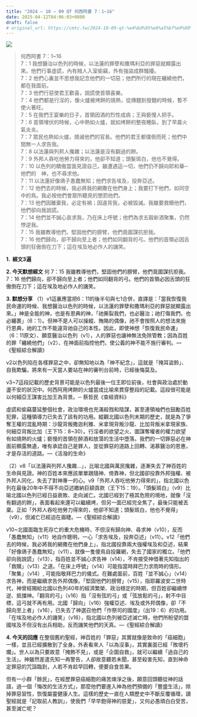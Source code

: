 ```yaml
---
title: "2024 – 10 – 09 QT 何西阿書 7：1~16"
date: 2025-04-12T04:06:03+0800
draft: false
# original_url: https://cmtc.tw/2024-10-09-qt-%e4%bd%95%e8%a5%bf%e9%98%bf%e6%9b%b8-7%ef%bc%9a116
---
```


![](/images/qt.jpg)
> 何西阿書 7：1\~16  
> 7：1 我想醫治以色列的時候，以法蓮的罪孽和撒瑪利亞的罪惡就顯露出來。他們行事虛謊，內有賊人入室偷竊，外有強盜成群騷擾。  
> 7：2 他們心裏並不思想我記念他們的一切惡；他們所行的現在纏繞他們，都在我面前。  
> 7：3 他們行惡使君王歡喜，說謊使首領喜樂。  
> 7：4 他們都是行淫的，像火爐被烤餅的燒熱，從摶麵到發麵的時候，暫不使火著旺。  
> 7：5 在我們王宴樂的日子，首領因酒的烈性成病；王與褻慢人把手。  
> 7：6 首領埋伏的時候，心中熱如火爐，就如烤餅的整夜睡臥，到了早晨火氣炎炎。  
> 7：7 眾民也熱如火爐，燒滅他們的官長。他們的君王都僕倒而死；他們中間無一人求告我。  
> 7：8 以法蓮與列邦人攙雜；以法蓮是沒有翻過的餅。  
> 7：9 外邦人吞吃他勞力得來的，他卻不知道；頭髮斑白，他也不覺得。  
> 7：10 以色列的驕傲當面見證自己，雖遭遇這一切，他們仍不歸向耶和華─他們的　神，也不尋求他。  
> 7：11 以法蓮好像鴿子愚蠢無知；他們求告埃及，投奔亞述。  
> 7：12 他們去的時候，我必將我的網撒在他們身上；我要打下他們，如同空中的鳥。我必按他們會眾所聽見的懲罰他們。  
> 7：13 他們因離棄我，必定有禍；因違背我，必被毀滅。我雖要救贖他們，他們卻向我說謊。  
> 7：14 他們並不誠心哀求我，乃在床上呼號；他們為求五穀新酒聚集，仍然悖逆我。  
> 7：15 我雖教導他們，堅固他們的膀臂，他們竟圖謀抗拒我。  
> 7：16 他們歸向，卻不歸向至上者；他們如同翻背的弓。他們的首領必因舌頭的狂傲倒在刀下；這在埃及地必作人的譏笑。

**1.  經文3遍**

**2. 今天默想經文**
何 7：15 我雖教導他們，堅固他們的膀臂，他們竟圖謀抗拒我。  
7：16 他們歸向，卻不歸向至上者；他們如同翻背的弓。他們的首領必因舌頭的狂傲倒在刀下；這在埃及地必作人的譏笑。

**3. 默想分享**
（1）v1這裏應當把6：11的後半句與七1合併，直譯是：「當我恢復我民命運的時候、我想醫治以色列的時候，以法蓮的罪孽和撒瑪利亞的罪惡就顯露出來。」神是全能的神，也是有恩典的神，「祂撕裂我們，也必醫治；祂打傷我們，也必纏裹」（6：1）。但神不是人可以操縱、賄賂的偶像，祂不會按照人的想法來施行恩典，祂的工作不能違背祂自己的本性。因此，即使神想「恢復我民命運」（6：11原文）、願意醫治以色列（v1），人的罪惡也讓神無法免除管教；因為百姓的罪「纏繞他們」（v2）、在神面前指控他們，使公義的神不能不施行審判。—《聖經綜合解讀》

v2以色列陷在各樣罪惡之中，卻無知地以為「神不紀念」，這就是「掩耳盜鈴」、自我欺騙，將來有一天當人要站在神的審判台前時，已經後悔莫及。

v3\~7這段記載的歷史背景可能是以色列最後一位王即位前後，社會與政治處於動盪不安的狀況中。何西阿用烤餅的火爐當成比喻來貫穿整段的記載。這段很可能是以何細亞王謀害比加王為背景。─ 蔡哲民《查經資料》

虛謊和偷竊蔓延整個社會，政治環境也充滿殺戮和陰謀，甚至連領袖們也鼓勵百姓犯罪，這種領導力已失去了該有的功用。縱觀北國以色列末期的歷史，就是為了爭奪王權的混亂時期：沙龍背叛撒迦利雅、米拿現背叛沙龍、比加背叛米拿現家族、何細亞背叛比加（王下15：8\~30）。行淫者的欲望之火、圖謀奪權者的權力欲望有如燒熱的火爐；褻慢的首領在醉酒和放蕩的生活中墮落。我們的一切罪惡必在神面前顯露無遺，唯有承認自己是罪人，並從罪惡的道路上回轉、渴慕醫治的恩惠，才是存活的道路。—《活潑的生命》

（2）v8「以法蓮與列邦人攙雜…」，比喻北國與萬民攙雜，逐漸失去了神百姓的生命與見證。神的百姓本來應該單單跟隨神、倚靠神，但北國卻投靠外邦強權、被外邦人同化，失去了對神專一的心。v9「外邦人吞吃他勞力得來的」，指北國以色列在最後20年中不得不向亞述繳納巨額貢款（王下15：19）。「頭髮斑白」（v9）比喻北國以色列已經日益衰敗、走向滅亡。北國已經到了極其危險的境地，就像「沒有翻過的餅」，表面看起來還可以繼續烤，但另一面已經完全焦了，最後只能被丟棄。正如「外邦人吞吃他勞力得來的，他卻不知道；頭髮斑白，他也不覺得」（v9），但滅亡已經迫在眉睫。—《聖經綜合解讀》

v10~北國面臨生死存亡的重大危機時，不但沒有歸向神、尋求神（v10），反而「愚蠢無知」（v11）地自作聰明，一心「求告埃及，投奔亞述」（v11）。v12「他們去的時候，我必將我的網撒在他們身上」，指北國投靠兩大強權埃及和亞述，結果「好像鴿子愚蠢無知」（v11），就像一隻傻鳥自投羅網，失去了國家的獨立。「他們卻向我說謊」（v13），指百姓並不誠心求告神（v14），不肯接受神借著先知指出的「救贖」（v13）之道。「在床上呼號」（v14）可能指當時拜巴力求雨時的情形。「聚集」（v14）, 可能指敬拜巴力的儀式。在難處面前，百姓「並不誠心」（v14）求告神，而是繼續求告外邦偶像。「堅固他們的膀臂」（v15），指耶羅波安二世時代，神曾經賜給北國以色列40年的經濟繁榮、政治穩定的時期，但百姓卻繼續悖逆、抵擋神。「翻背的弓」（v16）指「沒有弦的弓」或「弦放鬆的弓」，射不中目標，這弓就不再有用。北國「歸向」（v16）強權亞述、埃及或外邦偶像，卻「不歸向至上者」（v16），已失去了神選召他們「作祭司的國度」（出19：6）的功用。「在埃及地必作人的譏笑」（v16），指北國以色列被亞述滅亡時，他們所盼望的盟國埃及不但沒有出兵相助，反而譏笑他們的天真。—《聖經綜合解讀》

**4. 今天的回應**
在整個舊約聖經，神百姓的「罪惡」其實就像是致命的「癌細胞」一樣，並且已經擴散到了全身。外表看來人「以為沒事」，其實裏面已經「敗壞朽爛」。世人以為只要故意「掩飾不見」，或是「企圖自救」，就可以繼續「過自己的生活」。神雖然差遣先知一再警告，人卻故意聽若未聞，甚至殺害先知，直到神命定罪惡的咒詛臨到，人若不肯趁早回轉，便要自食苦果。

但有一小群「餘民」，在經歷罪惡癌細胞的痛苦煉淨之後，願意回頭聽從神的話語，過一個「悔改的生活方式」，那麼他們要進入神為他們預備的「豐盛生活」，除掉罪惡習性，恢復屬靈健康人生。這樣的歷史一直在人類歷史中不斷反覆循環，讀聖經就是「記取前人教訓」，使我們「早早飽得神的慈愛」，又何必愚頑白白受苦，甚至滅亡呢？
